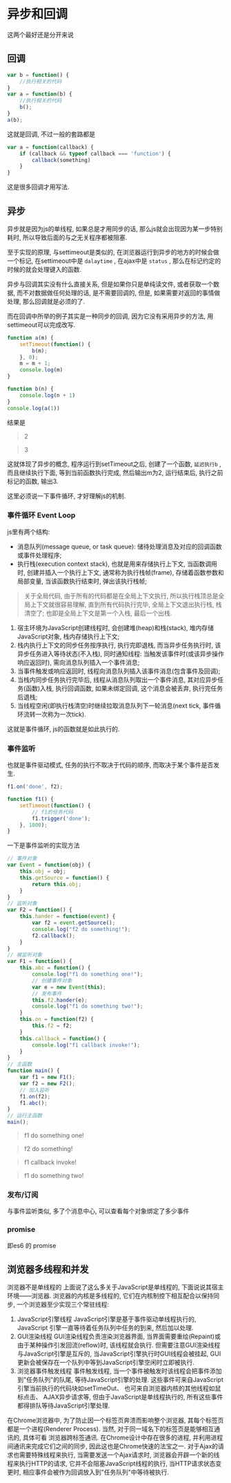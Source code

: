 <!--
Created: Mon Aug 26 2019 15:17:08 GMT+0800 (China Standard Time)
Modified: Mon Aug 26 2019 15:17:08 GMT+0800 (China Standard Time)
-->
#  异步和回调

这两个最好还是分开来说

## 回调

``` js
var b = function() {
    //执行相关的代码
}
var a = function(b) {
    //执行相关的代码
    b();
}
a(b);
```

这就是回调, 不过一般的套路都是

``` js
var a = function(callback) {
    if (callback && typeof callback === 'function') {
        callback(something)
    }
}
```

这是很多回调才用写法. 

## 异步

异步就是因为js的单线程, 如果总是才用同步的话, 那么js就会出现因为某一步特别耗时, 所以导致后面的与之无关程序都被阻塞. 

至于实现的原理, 与settimeout是类似的, 在浏览器运行到异步的地方的时候会做一个标记, 在settimeout中是 `dalaytime` , 在ajax中是 `status` , 那么在标记约定的时候的就会处理键入的函数. 

异步与回调其实没有什么直接关系, 但是如果你只是单纯读文件, 或者获取一个数据, 而不对数据做任何处理的话, 是不需要回调的, 但是, 如果需要对返回的事情做处理, 那么回调就是必须的了. 

而在回调中所举的例子其实是一种同步的回调, 因为它没有采用异步的方法, 用settimeout可以完成改写. 

``` js
function a(m) {
    setTimeout(function() {
        b(m);
    }, 0);
    m = m + 1;
    console.log(m)
}

function b(n) {
    console.log(n + 1)
}
console.log(a(1))
```

结果是

> 2

> 3

这就体现了异步的概念, 程序运行到setTimeout之后, 创建了一个函数, `延迟执行b` , 而且继续执行下面, 等到当前函数执行完成, 然后输出m为2, 运行结束后, 执行之前标记的函数, 输出3. 

这里必须说一下事件循环, 才好理解js的机制. 

### 事件循环 Event Loop

js里有两个结构: 

* 消息队列(message queue, or task queue): 储待处理消息及对应的回调函数或事件处理程序; 
* 执行栈(execution context stack), 也就是用来存储执行上下文, 当函数调用时, 创建并插入一个执行上下文, 通常称为执行栈帧(frame), 存储着函数参数和局部变量, 当该函数执行结束时, 弹出该执行栈帧; 

> 关于全局代码, 由于所有的代码都是在全局上下文执行, 所以执行栈顶总是全局上下文就很容易理解, 直到所有代码执行完毕, 全局上下文退出执行栈, 栈清空了; 也即是全局上下文是第一个入栈, 最后一个出栈. 

1. 宿主环境为JavaScript创建线程时, 会创建堆(heap)和栈(stack), 堆内存储JavaScript对象, 栈内存储执行上下文; 
2. 栈内执行上下文的同步任务按序执行, 执行完即退栈, 而当异步任务执行时, 该异步任务进入等待状态(不入栈), 同时通知线程: 当触发该事件时(或该异步操作响应返回时), 需向消息队列插入一个事件消息; 
3. 当事件触发或响应返回时, 线程向消息队列插入该事件消息(包含事件及回调); 
4. 当栈内同步任务执行完毕后, 线程从消息队列取出一个事件消息, 其对应异步任务(函数)入栈, 执行回调函数, 如果未绑定回调, 这个消息会被丢弃, 执行完任务后退栈; 
5. 当线程空闲(即执行栈清空)时继续拉取消息队列下一轮消息(next tick, 事件循环流转一次称为一次tick). 

这就是事件循环, js的函数就是如此执行的. 

### 事件监听

也就是事件驱动模式, 任务的执行不取决于代码的顺序, 而取决于某个事件是否发生. 

``` js
f1.on('done', f2);

function f1() {
    setTimeout(function() {
        // f1的任务代码
        f1.trigger('done');
    }, 1000);
}
```

一下是事件监听的实现方法

``` js
// 事件对象
var Event = function(obj) {
    this.obj = obj;
    this.getSource = function() {
        return this.obj;
    }
}
// 监听对象
var F2 = function() {
    this.hander = function(event) {
        var f2 = event.getSource();
        console.log("f2 do something!");
        f2.callback();
    }
}
// 被监听对象
var F1 = function() {
    this.abc = function() {
        console.log("f1 do something one!");
        // 创建事件对象
        var e = new Event(this);
        // 发布事件
        this.f2.hander(e);
        console.log("f1 do something two!");
    }
    this.on = function(f2) {
        this.f2 = f2;
    }
    this.callback = function() {
        console.log("f1 callback invoke!");
    }
}
// 主函数
function main() {
    var f1 = new F1();
    var f2 = new F2();
    // 加入监听
    f1.on(f2);
    f1.abc();
}
// 运行主函数
main();
```

> f1 do something one!

> f2 do something!

> f1 callback invoke!

> f1 do something two!

### 发布/订阅

与事件监听类似, 多了个消息中心, 可以查看每个对象绑定了多少事件

### promise

即es6 的 promise

## 浏览器多线程和并发

浏览器不是单线程的 上面说了这么多关于JavaScript是单线程的, 下面说说其宿主环境——浏览器. 浏览器的内核是多线程的, 它们在内核制控下相互配合以保持同步, 一个浏览器至少实现三个常驻线程: 

1. JavaScript引擎线程 JavaScript引擎是基于事件驱动单线程执行的, JavaScript 引擎一直等待着任务队列中任务的到来, 然后加以处理. 
2. GUI渲染线程 GUI渲染线程负责渲染浏览器界面, 当界面需要重绘(Repaint)或由于某种操作引发回流(reflow)时, 该线程就会执行. 但需要注意GUI渲染线程与JavaScript引擎是互斥的, 当JavaScript引擎执行时GUI线程会被挂起, GUI更新会被保存在一个队列中等到JavaScript引擎空闲时立即被执行. 
3. 浏览器事件触发线程 事件触发线程, 当一个事件被触发时该线程会把事件添加到"任务队列"的队尾, 等待JavaScript引擎的处理. 这些事件可来自JavaScript引擎当前执行的代码块如setTimeOut、 也可来自浏览器内核的其他线程如鼠标点击、 AJAX异步请求等, 但由于JavaScript是单线程执行的, 所有这些事件都得排队等待JavaScript引擎处理. 

在Chrome浏览器中, 为了防止因一个标签页奔溃而影响整个浏览器, 其每个标签页都是一个进程(Renderer Process). 当然, 对于同一域名下的标签页是能够相互通讯的, 具体可看 浏览器跨标签通讯. 在Chrome设计中存在很多的进程, 并利用进程间通讯来完成它们之间的同步, 因此这也是Chrome快速的法宝之一. 对于Ajax的请求也需要特殊线程来执行, 当需要发送一个Ajax请求时, 浏览器会开辟一个新的线程来执行HTTP的请求, 它并不会阻塞JavaScript线程的执行, 当HTTP请求状态变更时, 相应事件会被作为回调放入到"任务队列"中等待被执行. 

